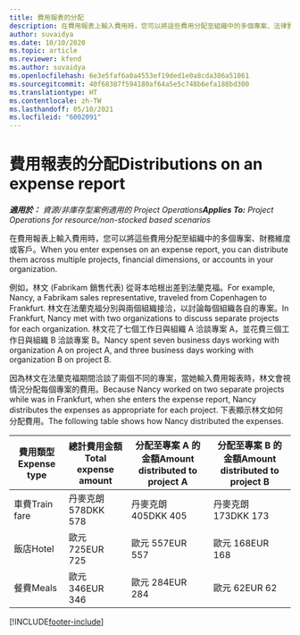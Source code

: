 ```yaml
---
title: 費用報表的分配
description: 在費用報表上輸入費用時，您可以將這些費用分配至組織中的多個專案、法律實體或客戶。
author: suvaidya
ms.date: 10/10/2020
ms.topic: article
ms.reviewer: kfend
ms.author: suvaidya
ms.openlocfilehash: 6e3e5faf6a0a4553ef19ded1e0a8cda386a51061
ms.sourcegitcommit: 40f68387f594180af64a5e5c748b6efa188bd300
ms.translationtype: HT
ms.contentlocale: zh-TW
ms.lasthandoff: 05/10/2021
ms.locfileid: "6002091"
---
```

# <a name="distributions-on-an-expense-report"></a><span data-ttu-id="343bf-103">費用報表的分配</span><span class="sxs-lookup"><span data-stu-id="343bf-103">Distributions on an expense report</span></span>

<span data-ttu-id="343bf-104">_**適用於：** 資源/非庫存型案例適用的 Project Operations_</span><span class="sxs-lookup"><span data-stu-id="343bf-104">_**Applies To:** Project Operations for resource/non-stocked based scenarios_</span></span>

<span data-ttu-id="343bf-105">在費用報表上輸入費用時，您可以將這些費用分配至組織中的多個專案、財務維度或客戶。</span><span class="sxs-lookup"><span data-stu-id="343bf-105">When you enter expenses on an expense report, you can distribute them across multiple projects, financial dimensions, or accounts in your organization.</span></span>

<span data-ttu-id="343bf-106">例如，林文 (Fabrikam 銷售代表) 從哥本哈根出差到法蘭克福。</span><span class="sxs-lookup"><span data-stu-id="343bf-106">For example, Nancy, a Fabrikam sales representative, traveled from Copenhagen to Frankfurt.</span></span> <span data-ttu-id="343bf-107">林文在法蘭克福分別與兩個組織接洽，以討論每個組織各自的專案。</span><span class="sxs-lookup"><span data-stu-id="343bf-107">In Frankfurt, Nancy met with two organizations to discuss separate projects for each organization.</span></span> <span data-ttu-id="343bf-108">林文花了七個工作日與組織 A 洽談專案 A，並花費三個工作日與組織 B 洽談專案 B。</span><span class="sxs-lookup"><span data-stu-id="343bf-108">Nancy spent seven business days working with organization A on project A, and three business days working with organization B on project B.</span></span>

<span data-ttu-id="343bf-109">因為林文在法蘭克福期間洽談了兩個不同的專案，當她輸入費用報表時，林文會視情況分配每個專案的費用。</span><span class="sxs-lookup"><span data-stu-id="343bf-109">Because Nancy worked on two separate projects while was in Frankfurt, when she enters the expense report, Nancy distributes the expenses as appropriate for each project.</span></span> <span data-ttu-id="343bf-110">下表顯示林文如何分配費用。</span><span class="sxs-lookup"><span data-stu-id="343bf-110">The following table shows how Nancy distributed the expenses.</span></span>

| <span data-ttu-id="343bf-111">費用類型</span><span class="sxs-lookup"><span data-stu-id="343bf-111">Expense type</span></span> | <span data-ttu-id="343bf-112">總計費用金額</span><span class="sxs-lookup"><span data-stu-id="343bf-112">Total expense amount</span></span> | <span data-ttu-id="343bf-113">分配至專案 A 的金額</span><span class="sxs-lookup"><span data-stu-id="343bf-113">Amount distributed to project A</span></span> | <span data-ttu-id="343bf-114">分配至專案 B 的金額</span><span class="sxs-lookup"><span data-stu-id="343bf-114">Amount distributed to project B</span></span> |
|--------------|----------------------|---------------------------------|---------------------------------|
| <span data-ttu-id="343bf-115">車費</span><span class="sxs-lookup"><span data-stu-id="343bf-115">Train fare</span></span>   | <span data-ttu-id="343bf-116">丹麥克朗 578</span><span class="sxs-lookup"><span data-stu-id="343bf-116">DKK 578</span></span>              | <span data-ttu-id="343bf-117">丹麥克朗 405</span><span class="sxs-lookup"><span data-stu-id="343bf-117">DKK 405</span></span>                         | <span data-ttu-id="343bf-118">丹麥克朗 173</span><span class="sxs-lookup"><span data-stu-id="343bf-118">DKK 173</span></span>                         |
| <span data-ttu-id="343bf-119">飯店</span><span class="sxs-lookup"><span data-stu-id="343bf-119">Hotel</span></span>        | <span data-ttu-id="343bf-120">歐元 725</span><span class="sxs-lookup"><span data-stu-id="343bf-120">EUR 725</span></span>              | <span data-ttu-id="343bf-121">歐元 557</span><span class="sxs-lookup"><span data-stu-id="343bf-121">EUR 557</span></span>                         | <span data-ttu-id="343bf-122">歐元 168</span><span class="sxs-lookup"><span data-stu-id="343bf-122">EUR 168</span></span>                         |
| <span data-ttu-id="343bf-123">餐費</span><span class="sxs-lookup"><span data-stu-id="343bf-123">Meals</span></span>        | <span data-ttu-id="343bf-124">歐元 346</span><span class="sxs-lookup"><span data-stu-id="343bf-124">EUR 346</span></span>              | <span data-ttu-id="343bf-125">歐元 284</span><span class="sxs-lookup"><span data-stu-id="343bf-125">EUR 284</span></span>                         | <span data-ttu-id="343bf-126">歐元 62</span><span class="sxs-lookup"><span data-stu-id="343bf-126">EUR 62</span></span>                          |


[!INCLUDE[footer-include](../includes/footer-banner.md)]